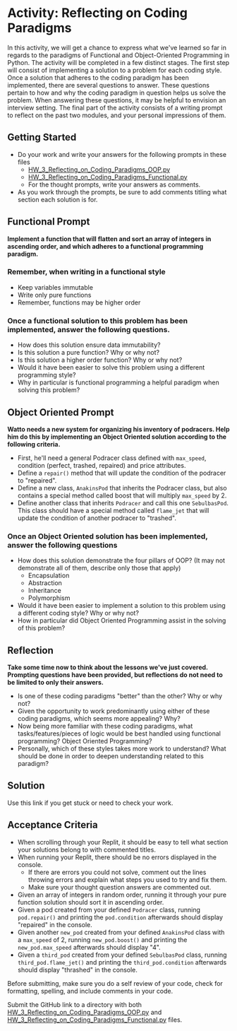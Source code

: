 # Activity: Reflecting on Coding Paradigms

In this activity, we will get a chance to express what we've learned so far in regards to the paradigms of Functional and Object-Oriented Programming in Python. The activity will be completed in a few distinct stages. The first step will consist of implementing a solution to a problem for each coding style. Once a solution that adheres to the coding paradigm has been implemented, there are several questions to answer. These questions pertain to how and why the coding paradigm in question helps us solve the problem. When answering these questions, it may be helpful to envision an interview setting. The final part of the activity consists of a writing prompt to reflect on the past two modules, and your personal impressions of them.

## Getting Started

- Do your work and write your answers for the following prompts in these files
  - [HW_3_Reflecting_on_Coding_Paradigms_OOP.py](HW_3_Reflecting_on_Coding_Paradigms_OOP.py)
  - [HW_3_Reflecting_on_Coding_Paradigms_Functional.py](HW_3_Reflecting_on_Coding_Paradigms_Functional.py)
  - For the thought prompts, write your answers as comments.
- As you work through the prompts, be sure to add comments titling what section each solution is for.

## Functional Prompt

**Implement a function that will flatten and sort an array of integers in ascending order, and which adheres to a functional programming paradigm.**

### Remember, when writing in a functional style

- Keep variables immutable
- Write only pure functions
- Remember, functions may be higher order

### Once a functional solution to this problem has been implemented, answer the following questions.

- How does this solution ensure data immutability?
- Is this solution a pure function? Why or why not?
- Is this solution a higher order function? Why or why not?
- Would it have been easier to solve this problem using a different programming style?
- Why in particular is functional programming a helpful paradigm when solving this problem?

## Object Oriented Prompt

**Watto needs a new system for organizing his inventory of podracers. Help him do this by implementing an Object Oriented solution according to the following criteria.**

- First, he'll need a general Podracer class defined with `max_speed`, condition (perfect, trashed, repaired) and price attributes.
- Define a `repair()` method that will update the condition of the podracer to "repaired".
- Define a new class, `AnakinsPod` that inherits the Podracer class, but also contains a special method called boost that will multiply `max_speed` by 2.
- Define another class that inherits `Podracer` and call this one `SebulbasPod`. This class should have a special method called `flame_jet` that will update the condition of another podracer to "trashed".

### Once an Object Oriented solution has been implemented, answer the following questions

- How does this solution demonstrate the four pillars of OOP? (It may not demonstrate all of them, describe only those that apply)
  - Encapsulation
  - Abstraction
  - Inheritance
  - Polymorphism
- Would it have been easier to implement a solution to this problem using a different coding style? Why or why not?
- How in particular did Object Oriented Programming assist in the solving of this problem?

## Reflection

**Take some time now to think about the lessons we've just covered. Prompting questions have been provided, but reflections do not need to be limited to only their answers.**

- Is one of these coding paradigms "better" than the other? Why or why not?
- Given the opportunity to work predominantly using either of these coding paradigms, which seems more appealing? Why?
- Now being more familiar with these coding paradigms, what tasks/features/pieces of logic would be best handled using functional programming? Object Oriented Programming?
- Personally, which of these styles takes more work to understand? What should be done in order to deepen understanding related to this paradigm?

## Solution

Use this link if you get stuck or need to check your work.

## Acceptance Criteria

- When scrolling through your Replit, it should be easy to tell what section your solutions belong to with commented titles.
- When running your Replit, there should be no errors displayed in the console.
  - If there are errors you could not solve, comment out the lines throwing errors and explain what steps you used to try and fix them.
  - Make sure your thought question answers are commented out.
- Given an array of integers in random order, running it through your pure function solution should sort it in ascending order.
- Given a pod created from your defined `Podracer` class, running `pod.repair()` and printing the `pod.condition` afterwards should display "repaired" in the console.
- Given another `new_pod` created from your defined `AnakinsPod` class with a `max_speed` of 2, running `new_pod.boost()` and printing the `new_pod.max_speed` afterwards should display "4".
- Given a `third_pod` created from your defined `SebulbasPod` class, running `third_pod.flame_jet()` and printing the `third_pod.condition` afterwards should display "thrashed" in the console.

Before submitting, make sure you do a self review of your code, check for formatting, spelling, and include comments in your code.

Submit the GitHub link to a directory with both [HW_3_Reflecting_on_Coding_Paradigms_OOP.py](HW_3_Reflecting_on_Coding_Paradigms_OOP.py) and [HW_3_Reflecting_on_Coding_Paradigms_Functional.py](HW_3_Reflecting_on_Coding_Paradigms_Functional.py) files.
